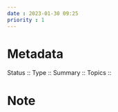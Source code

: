 ```yaml
---
date : 2023-01-30 09:25
priority : 1
---
```

# Metadata
Status ::
Type ::
Summary :: 
Topics :: 
# Note
